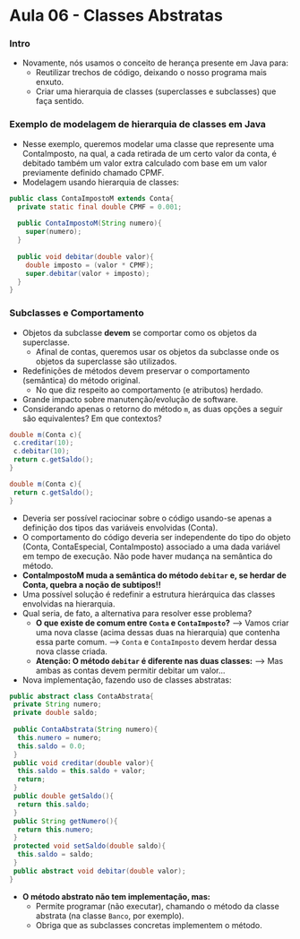 # Aula 06 - Classes Abstratas

### Intro
* Novamente, nós usamos o conceito de herança presente em Java para:
  * Reutilizar trechos de código, deixando o nosso programa mais enxuto.
  * Criar uma hierarquia de classes (superclasses e subclasses) que faça sentido.

### Exemplo de modelagem de hierarquia de classes em Java
* Nesse exemplo, queremos modelar uma classe que represente uma ContaImposto, na qual, a cada retirada de um certo valor da conta, é debitado também um valor extra calculado com base em um valor previamente definido chamado CPMF.
* Modelagem usando hierarquia de classes:
```java
public class ContaImpostoM extends Conta{
  private static final double CPMF = 0.001;
  
  public ContaImpostoM(String numero){
    super(numero);
  }
  
  public void debitar(double valor){
    double imposto = (valor * CPMF);
    super.debitar(valor + imposto);
  }
}
```

### Subclasses e Comportamento
* Objetos da subclasse __devem__ se comportar como os objetos da superclasse.
  * Afinal de contas, queremos usar os objetos da subclasse onde os objetos da superclasse são utilizados.
* Redefinições de métodos devem preservar o comportamento (semântica) do método original.
  * No que diz respeito ao comportamento (e atributos) herdado.
* Grande impacto sobre manutenção/evolução de software.
* Considerando apenas o retorno do método ```m```, as duas opções a seguir são equivalentes? Em que contextos?
```java
double m(Conta c){
 c.creditar(10);
 c.debitar(10);
 return c.getSaldo();
}

double m(Conta c){
 return c.getSaldo();
}
```
* Deveria ser possível raciocinar sobre o código usando-se apenas a definição dos tipos das variáveis envolvidas (Conta).
* O comportamento do código deveria ser independente do tipo do objeto (Conta, ContaEspecial, ContaImposto) associado a uma dada variável em tempo de execução. Não pode haver mudança na semântica do método.
* __ContaImpostoM muda a semântica do método ```debitar``` e, se herdar de Conta, quebra a noção de subtipos!!__ 
* Uma possível solução é redefinir a estrutura hierárquica das classes envolvidas na hierarquia.
* Qual seria, de fato, a alternativa para resolver esse problema?
  * __O que existe de comum entre ```Conta``` e ```ContaImposto```?__
    --> Vamos criar uma nova classe (acima dessas duas na hierarquia) que contenha essa parte comum.
    --> ```Conta``` e ```ContaImposto``` devem herdar dessa nova classe criada.
  * __Atenção: O método ```debitar``` é diferente nas duas classes:__
    --> Mas ambas as contas devem permitir debitar um valor...
* Nova implementação, fazendo uso de classes abstratas:
```java
public abstract class ContaAbstrata{
 private String numero;
 private double saldo;
 
 public ContaAbstrata(String numero){
  this.numero = numero;
  this.saldo = 0.0;
 }
 public void creditar(double valor){
  this.saldo = this.saldo + valor;
  return;
 }
 public double getSaldo(){
  return this.saldo;
 }
 public String getNumero(){
  return this.numero;
 }
 protected void setSaldo(double saldo){
  this.saldo = saldo;
 }
 public abstract void debitar(double valor);
}
```
* __O método abstrato não tem implementação, mas:__
  * Permite programar (não executar), chamando o método da classe abstrata (na classe ```Banco```, por exemplo).
  * Obriga que as subclasses concretas implementem o método.
